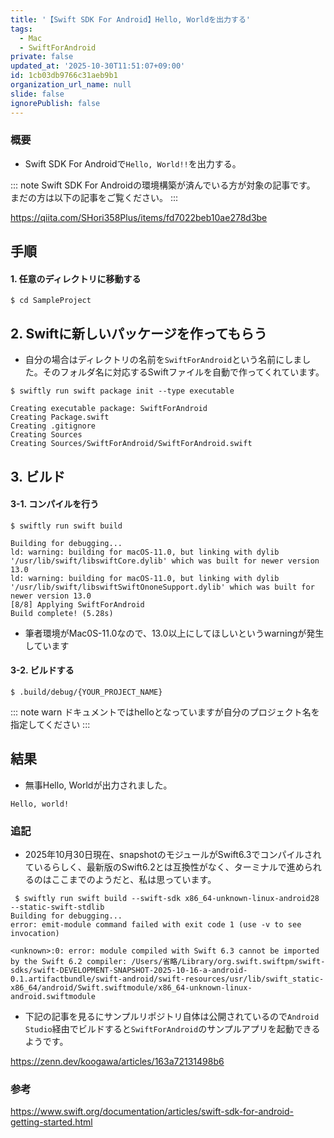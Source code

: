 ```yaml
---
title: '【Swift SDK For Android】Hello, Worldを出力する'
tags:
  - Mac
  - SwiftForAndroid
private: false
updated_at: '2025-10-30T11:51:07+09:00'
id: 1cb03db9766c31aeb9b1
organization_url_name: null
slide: false
ignorePublish: false
---
```

### 概要
* Swift SDK For Androidで`Hello, World!!`を出力する。

::: note
Swift SDK For Androidの環境構築が済んでいる方が対象の記事です。
まだの方は以下の記事をご覧ください。
:::

https://qiita.com/SHori358Plus/items/fd7022beb10ae278d3be


## 手順

#### 1. 任意のディレクトリに移動する

```shell-session
$ cd SampleProject
```

## 2. Swiftに新しいパッケージを作ってもらう
* 自分の場合はディレクトリの名前を`SwiftForAndroid`という名前にしました。そのフォルダ名に対応するSwiftファイルを自動で作ってくれています。

```shell-session
$ swiftly run swift package init --type executable

Creating executable package: SwiftForAndroid
Creating Package.swift
Creating .gitignore
Creating Sources
Creating Sources/SwiftForAndroid/SwiftForAndroid.swift
```
## 3. ビルド

#### 3-1. コンパイルを行う
```shell-session
$ swiftly run swift build

Building for debugging...
ld: warning: building for macOS-11.0, but linking with dylib '/usr/lib/swift/libswiftCore.dylib' which was built for newer version 13.0
ld: warning: building for macOS-11.0, but linking with dylib '/usr/lib/swift/libswiftSwiftOnoneSupport.dylib' which was built for newer version 13.0
[8/8] Applying SwiftForAndroid
Build complete! (5.28s)
```
* 筆者環境がMac0S-11.0なので、13.0以上にしてほしいというwarningが発生しています

#### 3-2. ビルドする
```shell-session
$ .build/debug/{YOUR_PROJECT_NAME}
```
::: note warn
ドキュメントではhelloとなっていますが自分のプロジェクト名を指定してください
:::


## 結果
* 無事Hello, Worldが出力されました。
```
Hello, world!
```


### 追記

* 2025年10月30日現在、snapshotのモジュールがSwift6.3でコンパイルされているらしく、最新版のSwift6.2とは互換性がなく、ターミナルで進められるのはここまでのようだと、私は思っています。

```shell-session
 $ swiftly run swift build --swift-sdk x86_64-unknown-linux-android28 --static-swift-stdlib
Building for debugging...
error: emit-module command failed with exit code 1 (use -v to see invocation)

<unknown>:0: error: module compiled with Swift 6.3 cannot be imported by the Swift 6.2 compiler: /Users/省略/Library/org.swift.swiftpm/swift-sdks/swift-DEVELOPMENT-SNAPSHOT-2025-10-16-a-android-0.1.artifactbundle/swift-android/swift-resources/usr/lib/swift_static-x86_64/android/Swift.swiftmodule/x86_64-unknown-linux-android.swiftmodule
```

* 下記の記事を見るにサンプルリポジトリ自体は公開されているので`Android Studio`経由でビルドすると`SwiftForAndroid`のサンプルアプリを起動できるようです。

https://zenn.dev/koogawa/articles/163a72131498b6

### 参考

https://www.swift.org/documentation/articles/swift-sdk-for-android-getting-started.html
